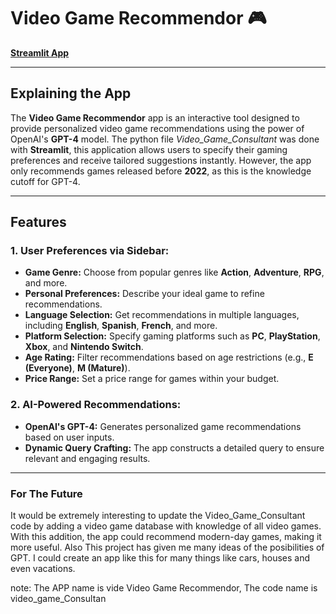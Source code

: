 # **Video Game Recommendor** 🎮

[**Streamlit App**](https://videogameconsultant-tvb74vkssr9cm8tvos5s4h.streamlit.app/)

---

## **Explaining the App**

The **Video Game Recommendor** app is an interactive tool designed to provide personalized video game recommendations using the power of OpenAI's **GPT-4** model. The python file *Video_Game_Consultant* was done with **Streamlit**, this application allows users to specify their gaming preferences and receive tailored suggestions instantly. However, the app only recommends games released before **2022**, as this is the knowledge cutoff for GPT-4.

---

## **Features**

### **1. User Preferences via Sidebar:**

- **Game Genre:** Choose from popular genres like **Action**, **Adventure**, **RPG**, and more.
- **Personal Preferences:** Describe your ideal game to refine recommendations.
- **Language Selection:** Get recommendations in multiple languages, including **English**, **Spanish**, **French**, and more.
- **Platform Selection:** Specify gaming platforms such as **PC**, **PlayStation**, **Xbox**, and **Nintendo Switch**.
- **Age Rating:** Filter recommendations based on age restrictions (e.g., **E (Everyone)**, **M (Mature)**).
- **Price Range:** Set a price range for games within your budget.

### **2. AI-Powered Recommendations:**

- **OpenAI's GPT-4:** Generates personalized game recommendations based on user inputs.
- **Dynamic Query Crafting:** The app constructs a detailed query to ensure relevant and engaging results.

---
### For The Future
It would be extremely interesting to update the Video_Game_Consultant code by adding a video game database with knowledge of all video games. With this addition, the app could recommend modern-day games, making it more useful. Also This project has given me many ideas of the posibilities of GPT. I could create an app like this for many things like cars, houses and even vacations.

note: The APP name is vide Video Game Recommendor, The code name is video_game_Consultan


